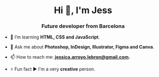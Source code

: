 <h1 align="center">Hi 👋, I'm Jess</h1>
<h3 align="center">Future developer from Barcelona</h3>

- 🌱 I’m learning <strong> HTML, CSS and JavaScript</strong>.<br>

- 💬 Ask me about <strong>Photoshop, InDesign, Illustrator, Figma and Canva</strong>. <br>

- 📫 How to reach me: <strong>jessica.arroyo.lebron@gmail.com. </strong><br>

- ⚡ Fun fact &#9654; I'm a very <strong>creative</strong> person.<br>



